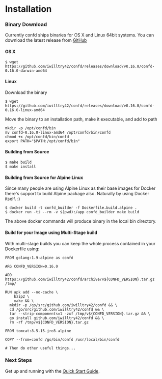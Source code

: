 # Installation

### Binary Download

Currently confd ships binaries for OS X and Linux 64bit systems. You can download the latest release from [GitHub](https://github.com/iwilltry42/confd/releases)

#### OS X

```
$ wget https://github.com/iwilltry42/confd/releases/download/v0.16.0/confd-0.16.0-darwin-amd64
```

#### Linux

Download the binary
```
$ wget https://github.com/iwilltry42/confd/releases/download/v0.16.0/confd-0.16.0-linux-amd64
```
Move the binary to an installation path, make it executable, and add to path
```
mkdir -p /opt/confd/bin
mv confd-0.16.0-linux-amd64 /opt/confd/bin/confd
chmod +x /opt/confd/bin/confd
export PATH="$PATH:/opt/confd/bin"
```

#### Building from Source

```
$ make build
$ make install
```

#### Building from Source for Alpine Linux

Since many people are using Alpine Linux as their base images for Docker there's support to build Alpine package also. Naturally by using Docker itself. :)

```
$ docker build -t confd_builder -f Dockerfile.build.alpine .
$ docker run -ti --rm -v $(pwd):/app confd_builder make build
```
The above docker commands will produce binary in the local bin directory.

#### Build for your Image using Multi-Stage build

With multi-stage builds you can keep the whole process contained in your Dockerfile using:

```
FROM golang:1.9-alpine as confd

ARG CONFD_VERSION=0.16.0

ADD https://github.com/iwilltry42/confd/archive/v${CONFD_VERSION}.tar.gz /tmp/

RUN apk add --no-cache \
    bzip2 \
    make && \
  mkdir -p /go/src/github.com/iwilltry42/confd && \
  cd /go/src/github.com/iwilltry42/confd && \
  tar --strip-components=1 -zxf /tmp/v${CONFD_VERSION}.tar.gz && \
  go install github.com/iwilltry42/confd && \
  rm -rf /tmp/v${CONFD_VERSION}.tar.gz

FROM tomcat:8.5.15-jre8-alpine

COPY --from=confd /go/bin/confd /usr/local/bin/confd

# Then do other useful things...
```

### Next Steps

Get up and running with the [Quick Start Guide](quick-start-guide.md).
